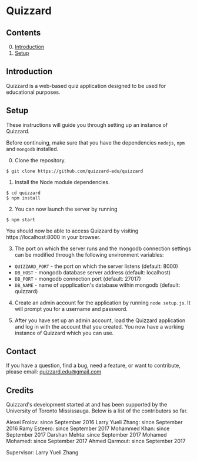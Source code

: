 # Quizzard

## Contents

0. [Introduction](#introduction)
1. [Setup](#quick-setup)

## Introduction

Quizzard is a web-based quiz application designed to be used for educational
purposes.

## Setup

These instructions will guide you through setting up an instance of Quizzard.

Before continuing, make sure that you have the dependencies `nodejs`, `npm`
and `mongodb` installed.

0. Clone the repository.

  ```
  $ git clone https://github.com/quizzard-edu/quizzard
  ```

1. Install the Node module dependencies.

  ```
  $ cd quizzard
  $ npm install
  ```

2. You can now launch the server by running

  ```
  $ npm start
  ```

  You should now be able to access Quizzard by visiting
  https://localhost:8000 in your browser.

3. The port on which the server runs and the mongodb connection settings can
  be modified through the following environment variables:

  * `QUIZZARD_PORT` - the port on which the server listens (default: 8000)
  * `DB_HOST` - mongodb database server address (default: localhost)
  * `DB_PORT` - mongodb connection port (default: 27017)
  * `DB_NAME` - name of appplication's database within mongodb (default: quizzard)

4. Create an admin account for the application by running `node setup.js`.
  It will prompt you for a username and password.

5. After you have set up an admin account, load the Quizzard application and log
  in with the account that you created. You now have a working instance of
  Quizzard which you can use.

## Contact

If you have a question, find a bug, need a feature, or want to contribute,
please email: quizzard.edu@gmail.com

## Credits

Quizzard's development started at and has been supported by the University of
Toronto Mississauga. Below is a list of the contributors so far.

Alexei Frolov: since September 2016
Larry Yueli Zhang: since September 2016
Ramy Esteero: since September 2017
Mohammed Khan: since September 2017
Darshan Mehta: since September 2017
Mohamed Mohamed: since September 2017
Ahmed Qarmout: since September 2017

Supervisor: Larry Yueli Zhang

